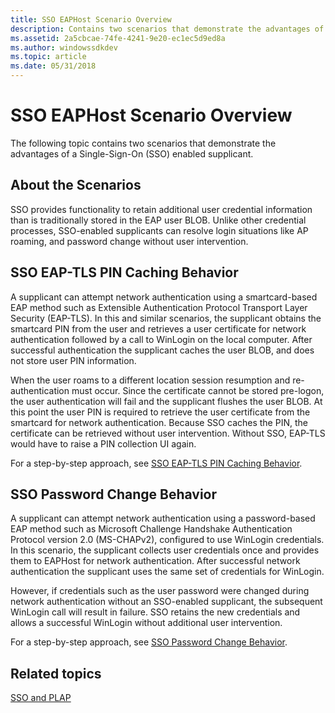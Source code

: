 ```yaml
---
title: SSO EAPHost Scenario Overview
description: Contains two scenarios that demonstrate the advantages of a Single-Sign-On (SSO) enabled supplicant.
ms.assetid: 2a5cbcae-74fe-4241-9e20-ec1ec5d9ed8a
ms.author: windowssdkdev
ms.topic: article
ms.date: 05/31/2018
---
```


# SSO EAPHost Scenario Overview

The following topic contains two scenarios that demonstrate the advantages of a Single-Sign-On (SSO) enabled supplicant.

## About the Scenarios

SSO provides functionality to retain additional user credential information than is traditionally stored in the EAP user BLOB. Unlike other credential processes, SSO-enabled supplicants can resolve login situations like AP roaming, and password change without user intervention.

## SSO EAP-TLS PIN Caching Behavior

A supplicant can attempt network authentication using a smartcard-based EAP method such as Extensible Authentication Protocol Transport Layer Security (EAP-TLS). In this and similar scenarios, the supplicant obtains the smartcard PIN from the user and retrieves a user certificate for network authentication followed by a call to WinLogin on the local computer. After successful authentication the supplicant caches the user BLOB, and does not store user PIN information.

When the user roams to a different location session resumption and re-authentication must occur. Since the certificate cannot be stored pre-logon, the user authentication will fail and the supplicant flushes the user BLOB. At this point the user PIN is required to retrieve the user certificate from the smartcard for network authentication. Because SSO caches the PIN, the certificate can be retrieved without user intervention. Without SSO, EAP-TLS would have to raise a PIN collection UI again.

For a step-by-step approach, see [SSO EAP-TLS PIN Caching Behavior](sso-eap-tls-pin-caching-behavior-.md).

## SSO Password Change Behavior

A supplicant can attempt network authentication using a password-based EAP method such as Microsoft Challenge Handshake Authentication Protocol version 2.0 (MS-CHAPv2), configured to use WinLogin credentials. In this scenario, the supplicant collects user credentials once and provides them to EAPHost for network authentication. After successful network authentication the supplicant uses the same set of credentials for WinLogin.

However, if credentials such as the user password were changed during network authentication without an SSO-enabled supplicant, the subsequent WinLogin call will result in failure. SSO retains the new credentials and allows a successful WinLogin without additional user intervention.

For a step-by-step approach, see [SSO Password Change Behavior](sso-password-change-behavior-.md).

## Related topics

<dl> <dt>

[SSO and PLAP](understanding-sso-and-plap.md)
</dt> </dl>

 

 




